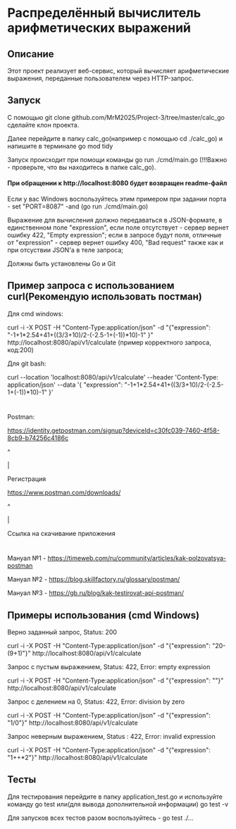 # Распределённый вычислитель арифметических выражений
## Описание
Этот проект реализует веб-сервис, который вычисляет арифметические выражения, переданные пользователем через HTTP-запрос.



## Запуск 
С помощью git clone github.com/MrM2025/Project-3/tree/master/calc_go сделайте клон проекта. 

Далее перейдите в папку calc_go(например с помощью cd ./calc_go) и напишите в терминале go mod tidy

Запуск происходит при помощи команды go run ./cmd/main.go (!!!Важно - проверьте, что вы находитесь в папке calc_go).

#### При обращении к http://localhost:8080 будет возвращен readme-файл

Если у вас Windows воспользуйтесь этим примером при задании порта - set "PORT=8087" -and (go run ./cmd/main.go)

Выражение для вычисления должно передаваться в JSON-формате, в единственном поле "expression", если поле отсутствует - сервер вернет ошибку 422, "Empty expression"; если в запросе будут поля, отличные от "expression" - сервер вернет ошибку 400, "Bad request" также как и при отсуствии JSON'а в теле запроса;

Должны быть установлены Go и Git

## Пример запроса с использованием curl(Рекомендую использовать постман)
Для cmd windows:  

 curl -i -X POST -H "Content-Type:application/json" -d "{\"expression\": \"-1+1*2.54+41+((3/3+10)/2-(-2.5-1+(-1))*10)-1\" }" http://localhost:8080/api/v1/calculate (пример корректного запроса, код:200)

Для git bash:

curl --location 'localhost:8080/api/v1/calculate' --header 'Content-Type: application/json' --data '{ "expression": "-1+1*2.54+41+((3/3+10)/2-(-2.5-1+(-1))*10)-1" }'
#

Postman:

https://identity.getpostman.com/signup?deviceId=c30fc039-7460-4f58-8cb9-b74256c4186c  

^

|

Регистрация

https://www.postman.com/downloads/

^

|

Ссылка на скачивание приложения    

#
Мануал №1 - https://timeweb.com/ru/community/articles/kak-polzovatsya-postman

Мануал №2 - https://blog.skillfactory.ru/glossary/postman/

Мануал №3 - https://gb.ru/blog/kak-testirovat-api-postman/

## Примеры использования (cmd Windows)

Верно заданный запрос, Status: 200

curl -i -X POST -H "Content-Type:application/json" -d "{\"expression\": \"20-(9+1)\"}" http://localhost:8080/api/v1/calculate

Запрос с пустым выражением, Status: 422, Error: empty expression

curl -i -X POST -H "Content-Type:application/json" -d "{\"expression\": \"\"}" http://localhost:8080/api/v1/calculate

Запрос с делением на 0, Status: 422, Error: division by zero

curl -i -X POST -H "Content-Type:application/json" -d "{\"expression\": \"1/0\"}" http://localhost:8080/api/v1/calculate

Запрос неверным выражением, Status : 422, Error: invalid expression

curl -i -X POST -H "Content-Type:application/json" -d "{\"expression\": \"1++*2\"}" http://localhost:8080/api/v1/calculate

## Тесты
Для тестирования перейдите в папку application_test.go и используйте команду go test или(для вывода дополнительной информации) go test -v

Для запусков всех тестов разом воспользуйтесь - go test ./...

